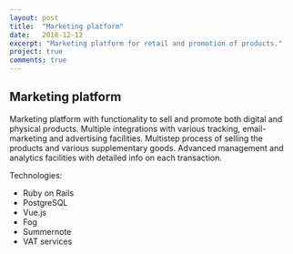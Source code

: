 ```yaml
---
layout: post
title:  "Marketing platform"
date:   2018-12-12
excerpt: "Marketing platform for retail and promotion of products."
project: true
comments: true
---
```

## Marketing platform

Marketing platform with functionality to sell and promote both digital and physical products.
Multiple integrations with various tracking, email-marketing and advertising facilities.
Multistep process of selling the products and various supplementary goods.
Advanced management and analytics facilities with detailed info on each transaction.


Technologies:
- Ruby on Rails
- PostgreSQL
- Vue.js
- Fog
- Summernote
- VAT services

